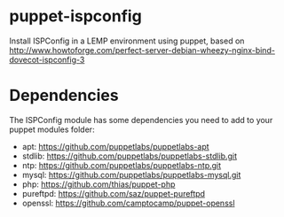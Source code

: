 puppet-ispconfig
================

Install ISPConfig in a LEMP environment using puppet, based on http://www.howtoforge.com/perfect-server-debian-wheezy-nginx-bind-dovecot-ispconfig-3

Dependencies
================
The ISPConfig module has some dependencies you need to add to your puppet modules folder:
* apt: https://github.com/puppetlabs/puppetlabs-apt
* stdlib: https://github.com/puppetlabs/puppetlabs-stdlib.git
* ntp: https://github.com/puppetlabs/puppetlabs-ntp.git
* mysql: https://github.com/puppetlabs/puppetlabs-mysql.git
* php: https://github.com/thias/puppet-php
* pureftpd: https://github.com/saz/puppet-pureftpd
* openssl: https://github.com/camptocamp/puppet-openssl